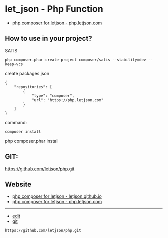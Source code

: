 # let_json - Php Function 
+ [php composer for letjson - php.letjson.com](https://php.letjson.com/#/)


## How to use in your project?
SATIS

    php composer.phar create-project composer/satis --stability=dev --keep-vcs


create packages.json

    {
        "repositories": [
            {
                "type": "composer",
                "url": "https://php.letjson.com"
            }
        ]
    }

command:

    composer install


php composer.phar install


## GIT:
https://github.com/letjson/php.git

## Website
+ [php composer for letjson - letjson.github.io](https://letjson.github.io/php/)
+ [php composer for letjson - php.letjson.com](https://php.letjson.com)

---
+ [edit](https://github.com/letjson/php/edit/main/README.md)
+ [git](https://github.com/letjson/php)
```
https://github.com/letjson/php.git
```
